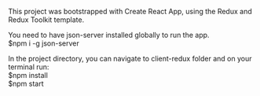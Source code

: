 This project was bootstrapped with Create React App, using the Redux and Redux Toolkit template.

You need to have json-server installed globally to run the app.<br/>
$npm i -g json-server

In the project directory, you can navigate to client-redux folder and on your terminal run: <br/>
$npm install <br/>
$npm start 